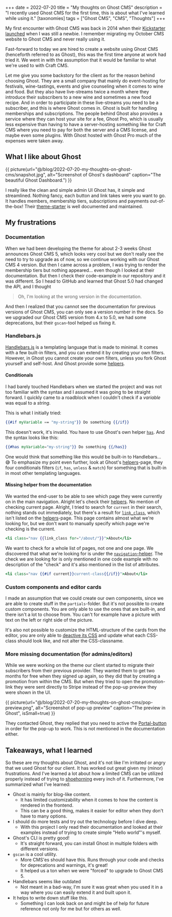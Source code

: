 +++
date = 2022-07-20
title = "My thoughts on Ghost CMS"
description = "I recently used Ghost CMS for the first time, this is about what I've learned while using it."
[taxonomies]
tags = ["Ghost CMS", "CMS", "Thoughts"]
+++

My first encounter with Ghost CMS was back in 2014 when their [Kickstarter
launched][kickstarter] when I was still a newbie. I remember migrating my
October CMS website to Ghost CMS and never really using it.

Fast-forward to today we are hired to create a website using Ghost CMS
(henceforth referred to as Ghost), this was the first time anyone at work had
tried it. We went in with the assumption that it would be familiar to what we're
used to with Craft CMS.

Let me give you some backstory for the client as for the reason behind choosing
Ghost. They are a small company that mainly do event-hosting for festivals,
wine-tastings, events and give counseling when it comes to wine and food. But
they also have live-streams twice a month where they introduce their subscribers
to a new wine and sometimes a new food recipe. And in order to participate in
these live-streams you need to be a subscriber, and this is where Ghost comes
in. Ghost is built for handling memberships and subscriptions. The people behind
Ghost also provides a service where they can host your site for a fee, Ghost
Pro, which is usually less expensive than having to have a server-hosting
something like for Craft CMS where you need to pay for both the server and a CMS
license, and maybe even some plugins. With Ghost hosted with Ghost Pro much of
the expenses were taken away.

## What I like about Ghost

{{ picture(url="@/blog/2022-07-20-my-thoughts-on-ghost-cms/snapshot.jpg",
  alt="Screenshot of Ghost's dashboard" caption="The beautiful Ghost Dashboard.") }}

I really like the clean and simple admin UI Ghost has, it simple and
streamlined. Nothing fancy, each button and link takes were you want to go. It
handles members, membership tiers, subscriptions and payments out-of-the-box!
Their [theme-starter][theme_starter] is well documented and maintained.

## My frustrations

### Documentation

When we had been developing the theme for about 2-3 weeks Ghost announces Ghost
CMS 5, which looks very cool but we don't really see the need to try to upgrade
as of now, so we continue working with our Ghost CMS 4 version. But then I came
across a problem, I was trying to render the membership tiers but nothing
appeared... even though I looked at their documentation. But then I check their
code-example in our repository and it was different. So I head to GitHub and
learned that Ghost 5.0 had changed the API, and I thought

> Oh, I'm looking at the wrong version in the documentation.

And then I realized that you cannot see the documentation for previous versions
of Ghost CMS, you can only see a version number in the docs. So we upgraded our
Ghost CMS version from 4.x to 5.0, we had some deprecations, but their
`gscan`-tool helped us fixing it.

### Handlebars.js

[Handlebars.js][handlebars] is a templating language that is made to minimal. It
comes with a few built-in filters, and you can extend it by creating your own
filters. However, in Ghost you cannot create your own filters, unless you fork
Ghost yourself and self-host. And Ghost provide some [helpers][ghost_helpers].

#### Conditionals

I had barely touched Handlebars when we started the project and was not too
familiar with the syntax and I assumed it was going to be straight forward. I
quickly came to a roadblock when I couldn't check if a _variable_ was equal to a
_string_.

This is what I initially tried:

```hbs
{{#if myVariable == "my-string"}} Do something {{/if}}
```

This doesn't work, it's invalid. You have to use Ghost's own helper
[`has`][helper_has]. And the syntax looks like this:

```hbs
{{#has myVariable="my-string"}} Do something {{/has}}
```

One would think that something like this would be built-in to Handlebars... 😅
To emphasize my point even further, look at Ghost's
[helpers][ghost_helpers]-page, they four conditionals filters (`if`, `has`,
`unless` & `match`) for something that is built-in in most other templating
languages.

#### Missing helper from the documentation

We wanted the end-user to be able to see which page they were currently on in
the main navigation. Alright let's check their [helpers][ghost_helpers]. No
mention of checking current page. Alright, I tried to search for `current` in
their search, nothing stands out immediately, but there's a result for
[`link_class`][helper_link_class], which isn't listed on the
[helpers][ghost_helpers]-page. This page contains almost what we're looking for,
but we don't want to manually specify which page we're checking is the current.

```hbs
<li class="nav {{link_class for="/about/"}}">About</li>
```

We want to check for a whole list of pages, not one and one page. We discovered
that what we're looking for is under the
[`navigation`-helper][helper_navigation]. The check we are looking for is only
mentioned in one code example with no description of the "check" and it's also
mentioned in the list of attributes.

```hbs
<li class="nav {{#if current}}current-class{{/if}}">About</li>
```

### Custom components and editor cards

I made an assumption that we could create our own components, since we are able
to create stuff in the `partials`-folder. But it's not possible to create custom
components. You are only able to use the ones that are built-in, and there isn't
a lot to choose from. You can't for example have a picture with text on the left
or right side of the picture.

It's also not possible to customize the HTML-structure of the cards from the
editor, you are only able to [deactive its CSS][ghost_cards_css] and update what
each CSS-class should look like, and not alter the CSS-classname.

### More missing documentation (for admins/editors)

While we were working on the theme our client started to migrate their
subscribers from their previous provider. They wanted them to get two months for
free when they signed up again, so they did that by creating a promotion from
within the CMS. But when they tried to open the promotion-link they were sent
directly to Stripe instead of the pop-up preview they were shown in the UI.

{{ picture(url="@/blog/2022-07-20-my-thoughts-on-ghost-cms/pop-preview.png",
  alt="Screenshot of pop-up preview" caption="The preview in Ghost",
  isSmall=true) }}

They contacted Ghost, they replied that you need to active the
[Portal-button][portal_button] in order for the pop-up to work. This is not
mentioned in the documentation either.

## Takeaways, what I learned

So these are my thoughts about Ghost, and it's not like I'm irritated or angry
that we used Ghost for our client. It has worked out great given my (minor)
frustrations. And I've learned a lot about how a limited CMS can be utilized
properly instead of trying to [shoehorning][shoehorning] every inch of it.
Furthermore, I've summarized what I've learned:

- Ghost is mainly for blog-like content.
  - It has limited customizability when it comes to how the content is rendered
    in the frontend.
  - This can be a good thing, makes it easier for editor when they don't have to
    many options.
- I should do more tests and try out the technology before I dive deep.
  - With this project I only read their documentation and looked at their
    examples instead of trying to create simple "Hello world"'s myself.
- Ghost's CLI is pretty good!
  - It's straight forward, you can install Ghost in multiple folders with
    different versions.
- `gscan` is a cool utility.
  - More CMS'es should have this. Runs through your code and checks for
    deprecations and warnings, it's great!
  - It helped us a ton when we were "forced" to upgrade to Ghost CMS 5.
- Handlebars seems like outdated
  - Not meant in a bad-way, I'm sure it was great when you used it in a way
    where you can easily extend it and built upon it.
- It helps to write down stuff like this.
  - Something I can look back on and might be of help for future reference not
    only for me but for others as well.

[ghost]: https://ghost.org
[kickstarter]:
  https://www.kickstarter.com/projects/johnonolan/ghost-just-a-blogging-platform
[theme_starter]: https://github.com/TryGhost/Starter
[ghost_helpers]: https://ghost.org/docs/themes/helpers/
[helper_has]: https://ghost.org/docs/themes/helpers/has/
[helper_link_class]: https://ghost.org/docs/themes/helpers/link_class/
[helper_navigation]: https://ghost.org/docs/themes/helpers/navigation/
[ghost_cards_css]: https://ghost.org/docs/themes/content/#editor-cards
[handlebars]: https://handlebarsjs.com/
[portal_button]: https://ghost.org/help/setting-up-portal/
[shoehorning]: https://www.urbandictionary.com/define.php?term=Shoe-horning
